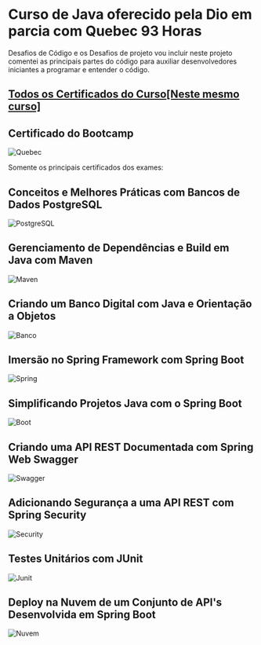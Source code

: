 # Curso de Java oferecido pela Dio em parcia com Quebec 93 Horas

Desafios de Código e os Desafios de projeto vou incluir neste projeto
comentei as principais partes do código para auxiliar desenvolvedores iniciantes
a programar e entender o código.

## [Todos os Certificados do Curso[Neste mesmo curso]](certificados)

## Certificado do Bootcamp
![Quebec](imgCertificados/20221121_QuebecJavaDigital_93h.png)

Somente os principais certificados dos exames:

## Conceitos e Melhores Práticas com Bancos de Dados PostgreSQL
![PostgreSQL](imgCertificados/20221118_Banco_de_Dados_PostgreSQL.png)

## Gerenciamento de Dependências e Build em Java com Maven
![Maven](imgCertificados/20221020_Maven_Gerenciamento_Dependencias.png)

## Criando um Banco Digital com Java e Orientação a Objetos
![Banco](imgCertificados/20221020_Banco_Digital_Orientacao_Objetos_Java.png)

## Imersão no Spring Framework com Spring Boot
![Spring](imgCertificados/20221020_Spring_Framework_Spring_Boot.png)

## Simplificando Projetos Java com o Spring Boot
![Boot](imgCertificados/20221020_Spring_Boot_Java.png)

## Criando uma API REST Documentada com Spring Web  Swagger
![Swagger](imgCertificados/20221020_Api_Rest_Swagger_Spring_web.png)

## Adicionando Segurança a uma API REST com Spring Security
![Security](imgCertificados/20221020_Rest_API_Seguranca_Spring_Security.png)

## Testes Unitários com JUnit
![Junit](imgCertificados/20221020_Teste_Software_Unitario_Junit.png)

## Deploy na Nuvem de um Conjunto de API's Desenvolvida em Spring Boot
![Nuvem](imgCertificados/20221020_Deploy_Nuvem_API_Spring_Boot.png)



